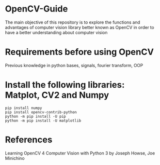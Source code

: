 # OpenCV-Guide
The main objective of this repository is to explore the functions and advantages of computer vision library better known as OpenCV in order to have a better understanding about computer vision

# Requirements before using OpenCV
Previous knowledge in python bases, signals, fourier transform, OOP

# Install the following libraries: Matplot, CV2 and Numpy

```
pip install numpy
pip install opencv-contrib-python
python -m pip install -U pip
python -m pip install -U matplotlib
```

# References
Learning OpenCV 4 Computer Vision with Python 3 by Joseph Howse, Joe Minichino
